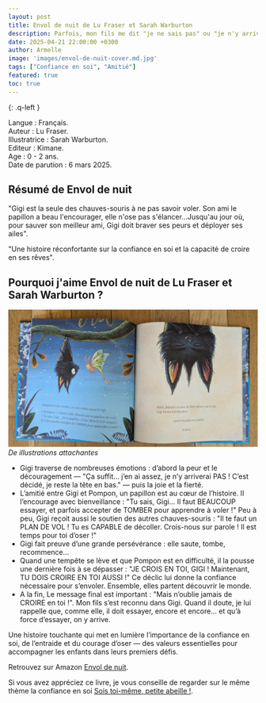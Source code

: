 ```yaml
---
layout: post
title: Envol de nuit de Lu Fraser et Sarah Warburton
description: Parfois, mon fils me dit "je ne sais pas" ou "je n'y arrive pas". Je l'encourage alors à essayer, à persévérer et à croire en lui.
date: 2025-04-21 22:00:00 +0300
author: Armelle
image: 'images/envol-de-nuit-cover.md.jpg'
tags: ["Confiance en soi", "Amitié"]
featured: true
toc: true
---
```


{: .q-left }

Langue : Français.            
Auteur : Lu Fraser.  
Illustratrice :  Sarah Warburton.     
Editeur : Kimane.     
Age : 0 - 2 ans.    
Date de parution : 6 mars 2025. 

## Résumé de Envol de nuit 

"Gigi est la seule des chauves-souris à ne pas savoir voler. Son ami le papillon a beau l'encourager, elle n'ose pas s'élancer...Jusqu'au jour où, pour sauver son meilleur ami, Gigi doit braver ses peurs et déployer ses ailes".

"Une histoire réconfortante sur la confiance en soi et la capacité de croire en ses rêves".

## Pourquoi j'aime Envol de nuit de Lu Fraser et Sarah Warburton ?

![Des illustrations attachantes](images/envol-de-nuit-int.md.jpg)
*De illustrations attachantes*
-  Gigi traverse de nombreuses émotions : d’abord la peur et le découragement — "Ça suffit… j’en ai assez, je n’y arriverai PAS ! C’est décidé, je reste la tête en bas." — puis la joie et la fierté.
- L’amitié entre Gigi et Pompon, un papillon est au cœur de l’histoire. Il l’encourage avec bienveillance : "Tu sais, Gigi… Il faut BEAUCOUP essayer, et parfois accepter de TOMBER pour apprendre à voler !" Peu à peu, Gigi reçoit aussi le soutien des autres chauves-souris : "Il te faut un PLAN DE VOL ! Tu es CAPABLE de décoller. Crois-nous sur parole ! Il est temps pour toi d’oser !"
- Gigi fait preuve d’une grande persévérance : elle saute, tombe, recommence…
-  Quand une tempête se lève et que Pompon est en difficulté, il la pousse une dernière fois à se dépasser : "JE CROIS EN TOI, GIGI ! Maintenant, TU DOIS CROIRE EN TOI AUSSI !" Ce déclic lui donne la confiance nécessaire pour s’envoler. Ensemble, elles partent découvrir le monde.
- A la fin, Le message final est important : "Mais n’oublie jamais de CROIRE en toi !". Mon fils s’est reconnu dans Gigi. Quand il doute, je lui rappelle que, comme elle, il doit essayer, encore et encore… et qu’à force d’essayer, on y arrive.

Une histoire touchante qui met en lumière l’importance de la confiance en soi, de l’entraide et du courage d’oser — des valeurs essentielles pour accompagner les enfants dans leurs premiers défis.

Retrouvez sur Amazon [Envol de nuit](https://amzn.to/3HkAB2e).

Si vous avez appréciez ce livre, je vous conseille de regarder  sur le même thème la confiance en soi [Sois toi-même, petite abeille !](https://ludichou.com/sois-toi-meme-petite-abeille). 

